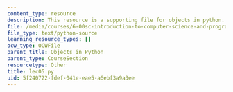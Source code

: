 ```yaml
---
content_type: resource
description: This resource is a supporting file for objects in python.
file: /media/courses/6-00sc-introduction-to-computer-science-and-programming-spring-2011/5f240722fdef041eeae5a6ebf3a9a3ee_lec05.py
file_type: text/python-source
learning_resource_types: []
ocw_type: OCWFile
parent_title: Objects in Python
parent_type: CourseSection
resourcetype: Other
title: lec05.py
uid: 5f240722-fdef-041e-eae5-a6ebf3a9a3ee
---
```

